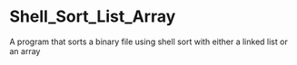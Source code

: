 # Shell_Sort_List_Array
A program that sorts a binary file using shell sort with either a linked list or an array

